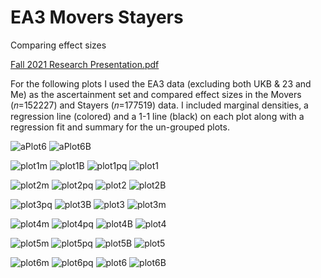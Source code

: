 # EA3 Movers Stayers
Comparing effect sizes

[Fall 2021 Research Presentation.pdf](https://github.com/AmberJouleDay/EA3_Movers_Stayers/files/7799573/Fall.2021.Research.Presentation.pdf)


For the following plots I used the EA3 data (excluding both UKB & 23 and Me) as the ascertainment set and 
compared effect sizes in the Movers (𝑛=152227) and Stayers (𝑛=177519) data.  I included marginal 
densities, a regression line (colored) and a 1-1 line (black) on each plot along with a regression fit and 
summary for the un-grouped plots.  


![aPlot6](https://user-images.githubusercontent.com/85945158/147884760-57bb0428-48f1-4b63-b6cc-27c30c51cafa.png)
![aPlot6B](https://user-images.githubusercontent.com/85945158/147884761-f9b32305-437d-4cdf-90d2-b999a7dec5ea.png)


![plot1m](https://user-images.githubusercontent.com/85945158/147885395-f2e4bb9f-a6d6-49ac-b5cf-61b1464416ff.png)
![plot1B](https://user-images.githubusercontent.com/85945158/147885396-78119043-966d-4016-8818-3d5f3b9a61f9.png)
![plot1pq](https://user-images.githubusercontent.com/85945158/147885397-0b3907f5-1d6a-4793-87f4-5f0e9475da83.png)
![plot1](https://user-images.githubusercontent.com/85945158/147885398-1d69d852-0abb-4f7d-bccb-0569ee652160.png)



![plot2m](https://user-images.githubusercontent.com/85945158/147885422-a5e3371f-3da3-40b0-b2d1-f1b8f9f6f80a.png)
![plot2pq](https://user-images.githubusercontent.com/85945158/147885423-e44db7d8-c789-4ec5-a39c-3ec98b246b10.png)
![plot2](https://user-images.githubusercontent.com/85945158/147885424-61250bb6-4417-41ac-96e7-fa0f0e363acd.png)
![plot2B](https://user-images.githubusercontent.com/85945158/147885425-7988cb57-b051-4493-a0f8-385c305a8e77.png)



![plot3pq](https://user-images.githubusercontent.com/85945158/147885432-2ddaf4ea-5a2a-472f-aa4e-4183bdbade5f.png)
![plot3B](https://user-images.githubusercontent.com/85945158/147885433-2c58e1a7-2f9d-4eae-bcd3-0815b074b18c.png)
![plot3](https://user-images.githubusercontent.com/85945158/147885434-9efd17a7-d99f-44e2-97b1-bc7ff42d0591.png)
![plot3m](https://user-images.githubusercontent.com/85945158/147885435-7699451e-a48a-45c4-b2fe-8c3dcb151af1.png)



![plot4m](https://user-images.githubusercontent.com/85945158/147885439-5d683a7d-d874-40c0-aec2-155b7759a077.png)
![plot4pq](https://user-images.githubusercontent.com/85945158/147885440-cd6f9cfd-2b3e-4d32-bc6e-88161e7306a0.png)
![plot4B](https://user-images.githubusercontent.com/85945158/147885441-6c99c59e-9e32-40d9-b570-852a71c55b3c.png)
![plot4](https://user-images.githubusercontent.com/85945158/147885443-50b5da95-6fc0-4d45-ba82-7e27479792bc.png)



![plot5m](https://user-images.githubusercontent.com/85945158/147885453-ff51f840-0f95-4717-b308-0c39cc1e7895.png)
![plot5pq](https://user-images.githubusercontent.com/85945158/147885454-6342200c-4e73-4ccc-a5e5-48af8fe62d2f.png)
![plot5B](https://user-images.githubusercontent.com/85945158/147885455-2dfdafdc-9da7-4318-b383-a71ebf51f78d.png)
![plot5](https://user-images.githubusercontent.com/85945158/147885456-7b6b72de-6454-4ea1-8bf3-9164d1c5edd5.png)



![plot6m](https://user-images.githubusercontent.com/85945158/147885460-dba05550-a5c5-4a38-a6f0-4604d6511ddb.png)
![plot6pq](https://user-images.githubusercontent.com/85945158/147885461-57396563-cbc0-49f7-b3b9-1262b5a21b35.png)
![plot6](https://user-images.githubusercontent.com/85945158/147885463-aeb37cd8-4697-4b49-94d5-3e6c85115357.png)
![plot6B](https://user-images.githubusercontent.com/85945158/147885464-89093797-6caf-4f79-80af-a1d5dc3a4484.png)

